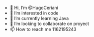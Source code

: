 - 👋 Hi, I’m @HugoCeriani
- 👀 I’m interested in code
- 🌱 I’m currently learning Java
- 💞️ I’m looking to collaborate on proyect
- 📫 How to reach me 1162195243

<!---
GoldFingerTold/GoldFingerTold is a ✨ special ✨ repository because its `README.md` (this file) appears on your GitHub profile.
You can click the Preview link to take a look at your changes.
--->
